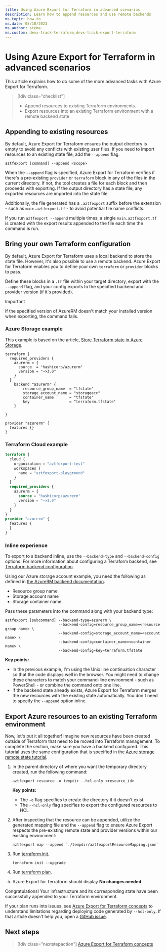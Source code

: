 ```yaml
---
title: Using Azure Export for Terraform in advanced scenarios
description: Learn how to append resources and use remote backends 
ms.topic: how-to
ms.date: 05/10/2023
ms.author: stema
ms.custom: devx-track-terraform,devx-track-export-terraform
---
```


# Using Azure Export for Terraform in advanced scenarios

This article explains how to do some of the more advanced tasks with Azure Export for Terraform.

> [!div class="checklist"]
> * Append resources to existing Terraform environments.
> * Export resources into an existing Terraform environment with a remote backend state

## Appending to existing resources

By default, Azure Export for Terraform ensures the output directory is empty to avoid any conflicts with existing user files. If you need to import resources to an existing state file, add the `--append` flag.

```console
aztfexport [command] --append <scope>
```

When the `--append` flag is specified, Azure Export for Terraform verifies if there's a pre-existing `provider` or `terraform` block in any of the files in the current directory. If not, the tool creates a file for each block and then proceeds with exporting. If the output directory has a state file, any exported resources are imported into the state file.

Additionally, the file generated has a `.aztfexport` suffix before the extension - such as `main.aztfexport.tf` - to avoid potential file name conflicts.

If you run `aztfexport --append` multiple times, a single `main.aztfexport.tf` is created with the export results appended to the file each time the command is run.

## Bring your own Terraform configuration

By default, Azure Export for Terraform uses a local backend to store the state file. However, it's also possible to use a remote backend. Azure Export for Terraform enables you to define your own `terraform` or `provider` blocks to pass. 

Define these blocks in a `.tf` file within your target directory, export with the `--append` flag, and your config exports to the specified backend and provider version (if it's provided). 

> [!IMPORTANT]
> If the specified version of AzureRM doesn't match your installed version when exporting, the command fails.

### Azure Storage example

This example is based on the article, [Store Terraform state in Azure Storage](../store-state-in-azure-storage.md).

```console
terraform {
  required_providers {
    azurerm = {
      source  = "hashicorp/azurerm"
      version = "~>3.0"
    }
  }
    backend "azurerm" {
        resource_group_name  = "tfstate"
        storage_account_name = "storageacc"
        container_name       = "tfstate"
        key                  = "terraform.tfstate"
    }

}

provider "azurerm" {
  features {}
}
```

### Terraform Cloud example

```terraform
terraform {
  cloud {
    organization = "aztfexport-test"
    workspaces {
      name = "aztfexport-playground"
    }
  }
  required_providers {
    azurerm = {
      source = "hashicorp/azurerm"
      version = "~>3.0"
    }
  }
}
provider "azurerm" {
  features {
  }
}
```

### Inline experience

To export to a backend inline, use the `--backend-type` and `--backend-config` options. For more information about configuring a Terraform backend, see [Terraform backend configuration](https://developer.hashicorp.com/terraform/language/backend).

Using our Azure storage account example, you need the following as defined in [the AzureRM backend documentation](https://www.terraform.io/language/settings/backends/azurerm#azurerm). 

- Resource group name
- Storage account name
- Storage container name

Pass these parameters into the command along with your backend type:

```console
aztfexport [subcommand] --backend-type=azurerm \
                        --backend-config=resource_group_name=<resource group name> \
                        --backend-config=storage_account_name=<account name> \
                        --backend-config=container_name=<container name> \
                        --backend-config=key=terraform.tfstate 
```

**Key points:**

- In the previous example, I'm using the Unix line continuation character so that the code displays well in the browser. You might need to change these characters to match your command-line environment - such as PowerShell - or combine the command onto one line.
- If the backend state already exists, Azure Export for Terraform merges the new resources with the existing state automatically. You don't need to specify the `--append` option inline.

## Export Azure resources to an existing Terraform environment

Now, let's put it all together! Imagine new resources have been created outside of Terraform that need to be moved into Terraform management. To complete the section, make sure you have a backend configured. This tutorial uses the same configuration that is specified in the [Azure storage remote state tutorial](../store-state-in-azure-storage.md).

1. In the parent directory of where you want the temporary directory created, run the following command:

    ```console
    aztfexport resource -o tempdir --hcl-only <resource_id>
    ```
    
    **Key points:**
    
    - The  `-o` flag specifies to create the directory if it doesn't exist.
    - The `--hcl-only` flag specifies to export the configured resources to HCL
    
1. After inspecting that the resource can be appended, utilize the generated mapping file and the `--append` flag to ensure Azure Export respects the pre-existing remote state and provider versions within our existing environment:

    ```console
    aztfexport map --append `./tempdir/aztfexportResourceMapping.json`
    ```
    
1. Run [terraform init](https://developer.hashicorp.com/terraform/cli/commands/init).

    ```console
    terraform init --upgrade
    ```

1. Run [terraform plan](https://developer.hashicorp.com/terraform/cli/commands/plan).

1. Azure Export for Terraform should display **No changes needed**.

Congratulations! Your infrastructure and its corresponding state have been successfully appended to your Terraform environment.

If your plan runs into issues, see [Azure Export for Terraform concepts](./export-terraform-concepts.md#limitations) to understand limitations regarding deploying code generated by `--hcl-only`. If that article doesn't help you, open a [GitHub issue](https://github.com/Azure/aztfexport/issues).

## Next steps

> [!div class="nextstepaction"]
> [Azure Export for Terraform concepts](./export-terraform-concepts.md)
